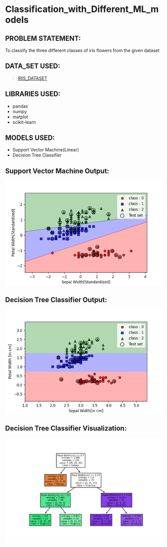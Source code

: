 # Classification_with_Different_ML_models
## PROBLEM STATEMENT:
To classify the three different classes of iris flowers from the given dataset

## DATA_SET USED:
>[IRIS_DATASET](https://archive.ics.uci.edu/ml/machine-learning-databases/iris/)

## LIBRARIES USED:
- pandas
- numpy
- matplot
- scikit-learn

## MODELS USED:
- Support Vector Machine(Linear)
- Decision Tree Classifier



## Support Vector Machine Output:
![](Code/imgs/svmstd.png)

## Decision Tree Classifier Output:
![](Code/imgs/dtcm.png)

## Decision Tree Classifier Visualization:
![](Code/imgs/dtree.png)
